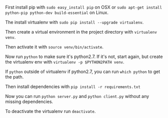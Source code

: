 First install pip with `sudo easy_install pip` on OSX or `sudo apt-get install python-pip python-dev build-essential` on Linux.

The install virtualenv with `sudo pip install --upgrade virtualenv`.

Then create a virtual environment in the project directory with `virtualenv venv`.

Then activate it with `source venv/bin/activate`.

Now run `python` to make sure it's python2.7. If it's not, start again, but create the virtualenv env with `virtualenv -p $PYTHON2PATH venv`.

If `python` outside of virtualenv if python2.7, you can run `which python` to get the path.

Then install dependencies with `pip install -r requirements.txt`

Now you can run `python server.py` and `python client.py` without any missing dependencies.

To deactivate the virtualenv run `deactivate`.
